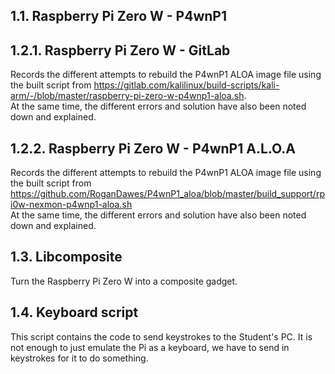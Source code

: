 ## 1.1. Raspberry Pi Zero W - P4wnP1

## 1.2.1. Raspberry Pi Zero W - GitLab
Records the different attempts to rebuild the P4wnP1 ALOA image file using the built script from https://gitlab.com/kalilinux/build-scripts/kali-arm/-/blob/master/raspberry-pi-zero-w-p4wnp1-aloa.sh.   
At the same time, the different errors and solution have also been noted down and explained.

## 1.2.2. Raspberry Pi Zero W - P4wnP1 A.L.O.A
Records the different attempts to rebuild the P4wnP1 ALOA image file using the built script from https://github.com/RoganDawes/P4wnP1_aloa/blob/master/build_support/rpi0w-nexmon-p4wnp1-aloa.sh  
At the same time, the different errors and solution have also been noted down and explained.

## 1.3. Libcomposite
Turn the Raspberry Pi Zero W into a composite gadget. 

## 1.4. Keyboard script
This script contains the code to send keystrokes to the Student's PC. It is not enough to just emulate the Pi as a keyboard, we have to send in keystrokes for it to do something. 
